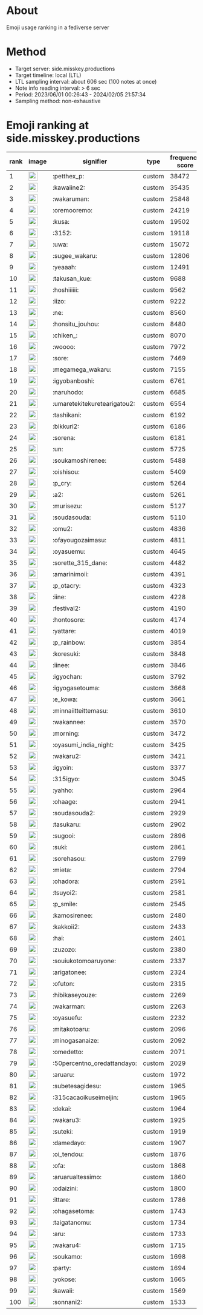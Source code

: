 # About
Emoji usage ranking in a fediverse server

# Method
- Target server: side.misskey.productions
- Target timeline: local (LTL)
- LTL sampling interval: about 606 sec (100 notes at once)
- Note info reading interval: > 6 sec
- Period: 2023/06/01 00:26:43 - 2024/02/05 21:57:34 
- Sampling method: non-exhaustive

# Emoji ranking at side.misskey.productions

|rank|image|signifier|type|frequency score|
|----|----|----|----|----|
|1|<img height="24" src="https://side.misskey.productions/emoji/petthex_p.webp">|:petthex_p:|custom|38472|
|2|<img height="24" src="https://side.misskey.productions/emoji/kawaiine2.webp">|:kawaiine2:|custom|35435|
|3|<img height="24" src="https://side.misskey.productions/emoji/wakaruman.webp">|:wakaruman:|custom|25848|
|4|<img height="24" src="https://side.misskey.productions/emoji/oremooremo.webp">|:oremooremo:|custom|24219|
|5|<img height="24" src="https://side.misskey.productions/emoji/kusa.webp">|:kusa:|custom|19502|
|6|<img height="24" src="https://side.misskey.productions/emoji/3152.webp">|:3152:|custom|19118|
|7|<img height="24" src="https://side.misskey.productions/emoji/uwa.webp">|:uwa:|custom|15072|
|8|<img height="24" src="https://side.misskey.productions/emoji/sugee_wakaru.webp">|:sugee_wakaru:|custom|12806|
|9|<img height="24" src="https://side.misskey.productions/emoji/yeaaah.webp">|:yeaaah:|custom|12491|
|10|<img height="24" src="https://side.misskey.productions/emoji/takusan_kue.webp">|:takusan_kue:|custom|9688|
|11|<img height="24" src="https://side.misskey.productions/emoji/hoshiiiiii.webp">|:hoshiiiiii:|custom|9562|
|12|<img height="24" src="https://side.misskey.productions/emoji/iizo.webp">|:iizo:|custom|9222|
|13|<img height="24" src="https://side.misskey.productions/emoji/ne.webp">|:ne:|custom|8560|
|14|<img height="24" src="https://side.misskey.productions/emoji/honsitu_jouhou.webp">|:honsitu_jouhou:|custom|8480|
|15|<img height="24" src="https://side.misskey.productions/emoji/chiken_.webp">|:chiken_:|custom|8070|
|16|<img height="24" src="https://side.misskey.productions/emoji/woooo.webp">|:woooo:|custom|7972|
|17|<img height="24" src="https://side.misskey.productions/emoji/sore.webp">|:sore:|custom|7469|
|18|<img height="24" src="https://side.misskey.productions/emoji/megamega_wakaru.webp">|:megamega_wakaru:|custom|7155|
|19|<img height="24" src="https://side.misskey.productions/emoji/igyobanboshi.webp">|:igyobanboshi:|custom|6761|
|20|<img height="24" src="https://side.misskey.productions/emoji/naruhodo.webp">|:naruhodo:|custom|6685|
|21|<img height="24" src="https://side.misskey.productions/emoji/umaretekitekuretearigatou2.webp">|:umaretekitekuretearigatou2:|custom|6554|
|22|<img height="24" src="https://side.misskey.productions/emoji/tashikani.webp">|:tashikani:|custom|6192|
|23|<img height="24" src="https://side.misskey.productions/emoji/bikkuri2.webp">|:bikkuri2:|custom|6186|
|24|<img height="24" src="https://side.misskey.productions/emoji/sorena.webp">|:sorena:|custom|6181|
|25|<img height="24" src="https://side.misskey.productions/emoji/un.webp">|:un:|custom|5725|
|26|<img height="24" src="https://side.misskey.productions/emoji/soukamoshirenee.webp">|:soukamoshirenee:|custom|5488|
|27|<img height="24" src="https://side.misskey.productions/emoji/oishisou.webp">|:oishisou:|custom|5409|
|28|<img height="24" src="https://side.misskey.productions/emoji/p_cry.webp">|:p_cry:|custom|5264|
|29|<img height="24" src="https://side.misskey.productions/emoji/a2.webp">|:a2:|custom|5261|
|30|<img height="24" src="https://side.misskey.productions/emoji/murisezu.webp">|:murisezu:|custom|5127|
|31|<img height="24" src="https://side.misskey.productions/emoji/soudasouda.webp">|:soudasouda:|custom|5110|
|32|<img height="24" src="https://side.misskey.productions/emoji/omu2.webp">|:omu2:|custom|4836|
|33|<img height="24" src="https://side.misskey.productions/emoji/ofayougozaimasu.webp">|:ofayougozaimasu:|custom|4811|
|34|<img height="24" src="https://side.misskey.productions/emoji/oyasuemu.webp">|:oyasuemu:|custom|4645|
|35|<img height="24" src="https://side.misskey.productions/emoji/sorette_315_dane.webp">|:sorette_315_dane:|custom|4482|
|36|<img height="24" src="https://side.misskey.productions/emoji/amarinimoii.webp">|:amarinimoii:|custom|4391|
|37|<img height="24" src="https://side.misskey.productions/emoji/p_otacry.webp">|:p_otacry:|custom|4323|
|38|<img height="24" src="https://side.misskey.productions/emoji/iine.webp">|:iine:|custom|4228|
|39|<img height="24" src="https://side.misskey.productions/emoji/festival2.webp">|:festival2:|custom|4190|
|40|<img height="24" src="https://side.misskey.productions/emoji/hontosore.webp">|:hontosore:|custom|4174|
|41|<img height="24" src="https://side.misskey.productions/emoji/yattare.webp">|:yattare:|custom|4019|
|42|<img height="24" src="https://side.misskey.productions/emoji/p_rainbow.webp">|:p_rainbow:|custom|3854|
|43|<img height="24" src="https://side.misskey.productions/emoji/koresuki.webp">|:koresuki:|custom|3848|
|44|<img height="24" src="https://side.misskey.productions/emoji/iinee.webp">|:iinee:|custom|3846|
|45|<img height="24" src="https://side.misskey.productions/emoji/igyochan.webp">|:igyochan:|custom|3792|
|46|<img height="24" src="https://side.misskey.productions/emoji/igyogasetouma.webp">|:igyogasetouma:|custom|3668|
|47|<img height="24" src="https://side.misskey.productions/emoji/e_kowa.webp">|:e_kowa:|custom|3661|
|48|<img height="24" src="https://side.misskey.productions/emoji/minnaiitteittemasu.webp">|:minnaiitteittemasu:|custom|3610|
|49|<img height="24" src="https://side.misskey.productions/emoji/wakannee.webp">|:wakannee:|custom|3570|
|50|<img height="24" src="https://side.misskey.productions/emoji/morning.webp">|:morning:|custom|3472|
|51|<img height="24" src="https://side.misskey.productions/emoji/oyasumi_india_night.webp">|:oyasumi_india_night:|custom|3425|
|52|<img height="24" src="https://side.misskey.productions/emoji/wakaru2.webp">|:wakaru2:|custom|3421|
|53|<img height="24" src="https://side.misskey.productions/emoji/igyoin.webp">|:igyoin:|custom|3377|
|54|<img height="24" src="https://side.misskey.productions/emoji/315igyo.webp">|:315igyo:|custom|3045|
|55|<img height="24" src="https://side.misskey.productions/emoji/yahho.webp">|:yahho:|custom|2964|
|56|<img height="24" src="https://side.misskey.productions/emoji/ohaage.webp">|:ohaage:|custom|2941|
|57|<img height="24" src="https://side.misskey.productions/emoji/soudasouda2.webp">|:soudasouda2:|custom|2929|
|58|<img height="24" src="https://side.misskey.productions/emoji/tasukaru.webp">|:tasukaru:|custom|2902|
|59|<img height="24" src="https://side.misskey.productions/emoji/sugooi.webp">|:sugooi:|custom|2896|
|60|<img height="24" src="https://side.misskey.productions/emoji/suki.webp">|:suki:|custom|2861|
|61|<img height="24" src="https://side.misskey.productions/emoji/sorehasou.webp">|:sorehasou:|custom|2799|
|62|<img height="24" src="https://side.misskey.productions/emoji/mieta.webp">|:mieta:|custom|2794|
|63|<img height="24" src="https://side.misskey.productions/emoji/ohadora.webp">|:ohadora:|custom|2591|
|64|<img height="24" src="https://side.misskey.productions/emoji/tsuyoi2.webp">|:tsuyoi2:|custom|2581|
|65|<img height="24" src="https://side.misskey.productions/emoji/p_smile.webp">|:p_smile:|custom|2545|
|66|<img height="24" src="https://side.misskey.productions/emoji/kamosirenee.webp">|:kamosirenee:|custom|2480|
|67|<img height="24" src="https://side.misskey.productions/emoji/kakkoii2.webp">|:kakkoii2:|custom|2433|
|68|<img height="24" src="https://side.misskey.productions/emoji/hai.webp">|:hai:|custom|2401|
|69|<img height="24" src="https://side.misskey.productions/emoji/zuzozo.webp">|:zuzozo:|custom|2380|
|70|<img height="24" src="https://side.misskey.productions/emoji/souiukotomoaruyone.webp">|:souiukotomoaruyone:|custom|2337|
|71|<img height="24" src="https://side.misskey.productions/emoji/arigatonee.webp">|:arigatonee:|custom|2324|
|72|<img height="24" src="https://side.misskey.productions/emoji/ofuton.webp">|:ofuton:|custom|2315|
|73|<img height="24" src="https://side.misskey.productions/emoji/hibikaseyouze.webp">|:hibikaseyouze:|custom|2269|
|74|<img height="24" src="https://side.misskey.productions/emoji/wakarman.webp">|:wakarman:|custom|2263|
|75|<img height="24" src="https://side.misskey.productions/emoji/oyasuefu.webp">|:oyasuefu:|custom|2232|
|76|<img height="24" src="https://side.misskey.productions/emoji/mitakotoaru.webp">|:mitakotoaru:|custom|2096|
|77|<img height="24" src="https://side.misskey.productions/emoji/minogasanaize.webp">|:minogasanaize:|custom|2092|
|78|<img height="24" src="https://side.misskey.productions/emoji/omedetto.webp">|:omedetto:|custom|2071|
|79|<img height="24" src="https://side.misskey.productions/emoji/50percentno_oredattandayo.webp">|:50percentno_oredattandayo:|custom|2029|
|80|<img height="24" src="https://side.misskey.productions/emoji/aruaru.webp">|:aruaru:|custom|1972|
|81|<img height="24" src="https://side.misskey.productions/emoji/subetesagidesu.webp">|:subetesagidesu:|custom|1965|
|82|<img height="24" src="https://side.misskey.productions/emoji/315cacaoikuseimeijin.webp">|:315cacaoikuseimeijin:|custom|1965|
|83|<img height="24" src="https://side.misskey.productions/emoji/dekai.webp">|:dekai:|custom|1964|
|84|<img height="24" src="https://side.misskey.productions/emoji/wakaru3.webp">|:wakaru3:|custom|1925|
|85|<img height="24" src="https://side.misskey.productions/emoji/suteki.webp">|:suteki:|custom|1919|
|86|<img height="24" src="https://side.misskey.productions/emoji/damedayo.webp">|:damedayo:|custom|1907|
|87|<img height="24" src="https://side.misskey.productions/emoji/oi_tendou.webp">|:oi_tendou:|custom|1876|
|88|<img height="24" src="https://side.misskey.productions/emoji/ofa.webp">|:ofa:|custom|1868|
|89|<img height="24" src="https://side.misskey.productions/emoji/aruarualtessimo.webp">|:aruarualtessimo:|custom|1860|
|90|<img height="24" src="https://side.misskey.productions/emoji/odaizini.webp">|:odaizini:|custom|1800|
|91|<img height="24" src="https://side.misskey.productions/emoji/ittare.webp">|:ittare:|custom|1786|
|92|<img height="24" src="https://side.misskey.productions/emoji/ohagasetoma.webp">|:ohagasetoma:|custom|1743|
|93|<img height="24" src="https://side.misskey.productions/emoji/taigatanomu.webp">|:taigatanomu:|custom|1734|
|94|<img height="24" src="https://side.misskey.productions/emoji/aru.webp">|:aru:|custom|1733|
|95|<img height="24" src="https://side.misskey.productions/emoji/wakaru4.webp">|:wakaru4:|custom|1715|
|96|<img height="24" src="https://side.misskey.productions/emoji/soukamo.webp">|:soukamo:|custom|1698|
|97|<img height="24" src="https://side.misskey.productions/emoji/party.webp">|:party:|custom|1694|
|98|<img height="24" src="https://side.misskey.productions/emoji/yokose.webp">|:yokose:|custom|1665|
|99|<img height="24" src="https://side.misskey.productions/emoji/kawaii.webp">|:kawaii:|custom|1569|
|100|<img height="24" src="https://side.misskey.productions/emoji/sonnani2.webp">|:sonnani2:|custom|1533|
